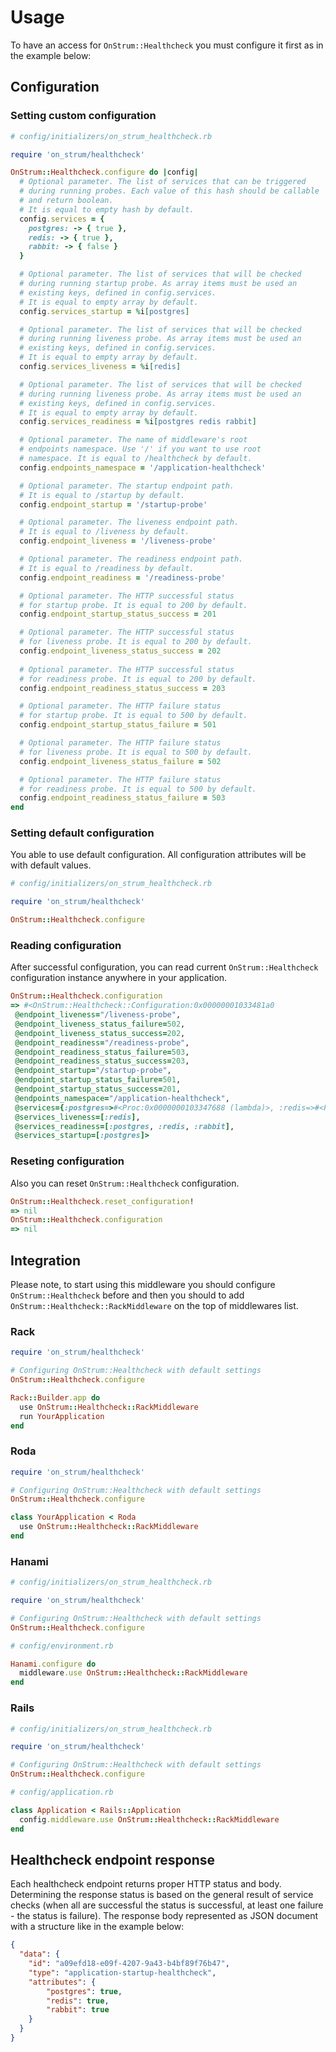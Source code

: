 # Usage

To have an access for `OnStrum::Healthcheck` you must configure it first as in the example below:

## Configuration

### Setting custom configuration

```ruby
# config/initializers/on_strum_healthcheck.rb

require 'on_strum/healthcheck'

OnStrum::Healthcheck.configure do |config|
  # Optional parameter. The list of services that can be triggered
  # during running probes. Each value of this hash should be callable
  # and return boolean.
  # It is equal to empty hash by default.
  config.services = {
    postgres: -> { true },
    redis: -> { true },
    rabbit: -> { false }
  }

  # Optional parameter. The list of services that will be checked
  # during running startup probe. As array items must be used an
  # existing keys, defined in config.services.
  # It is equal to empty array by default.
  config.services_startup = %i[postgres]

  # Optional parameter. The list of services that will be checked
  # during running liveness probe. As array items must be used an
  # existing keys, defined in config.services.
  # It is equal to empty array by default.
  config.services_liveness = %i[redis]

  # Optional parameter. The list of services that will be checked
  # during running liveness probe. As array items must be used an
  # existing keys, defined in config.services.
  # It is equal to empty array by default.
  config.services_readiness = %i[postgres redis rabbit]

  # Optional parameter. The name of middleware's root
  # endpoints namespace. Use '/' if you want to use root
  # namespace. It is equal to /healthcheck by default.
  config.endpoints_namespace = '/application-healthcheck'

  # Optional parameter. The startup endpoint path.
  # It is equal to /startup by default.
  config.endpoint_startup = '/startup-probe'

  # Optional parameter. The liveness endpoint path.
  # It is equal to /liveness by default.
  config.endpoint_liveness = '/liveness-probe'

  # Optional parameter. The readiness endpoint path.
  # It is equal to /readiness by default.
  config.endpoint_readiness = '/readiness-probe'

  # Optional parameter. The HTTP successful status
  # for startup probe. It is equal to 200 by default.
  config.endpoint_startup_status_success = 201

  # Optional parameter. The HTTP successful status
  # for liveness probe. It is equal to 200 by default.
  config.endpoint_liveness_status_success = 202
  
  # Optional parameter. The HTTP successful status
  # for readiness probe. It is equal to 200 by default.
  config.endpoint_readiness_status_success = 203

  # Optional parameter. The HTTP failure status
  # for startup probe. It is equal to 500 by default.
  config.endpoint_startup_status_failure = 501

  # Optional parameter. The HTTP failure status
  # for liveness probe. It is equal to 500 by default.
  config.endpoint_liveness_status_failure = 502

  # Optional parameter. The HTTP failure status
  # for readiness probe. It is equal to 500 by default.
  config.endpoint_readiness_status_failure = 503
end
```

### Setting default configuration

You able to use default configuration. All configuration attributes will be with default values.

```ruby
# config/initializers/on_strum_healthcheck.rb

require 'on_strum/healthcheck'

OnStrum::Healthcheck.configure
```

### Reading configuration

After successful configuration, you can read current `OnStrum::Healthcheck` configuration instance anywhere in your application.

```ruby
OnStrum::Healthcheck.configuration
=> #<OnStrum::Healthcheck::Configuration:0x00000001033481a0
 @endpoint_liveness="/liveness-probe",
 @endpoint_liveness_status_failure=502,
 @endpoint_liveness_status_success=202,
 @endpoint_readiness="/readiness-probe",
 @endpoint_readiness_status_failure=503,
 @endpoint_readiness_status_success=203,
 @endpoint_startup="/startup-probe",
 @endpoint_startup_status_failure=501,
 @endpoint_startup_status_success=201,
 @endpoints_namespace="/application-healthcheck",
 @services={:postgres=>#<Proc:0x0000000103347688 (lambda)>, :redis=>#<Proc:0x0000000103347610 (lambda)>, :rabbit=>#<Proc:0x00000001033475e8 (lambda)>},
 @services_liveness=[:redis],
 @services_readiness=[:postgres, :redis, :rabbit],
 @services_startup=[:postgres]>
```

### Reseting configuration

Also you can reset `OnStrum::Healthcheck` configuration.

```ruby
OnStrum::Healthcheck.reset_configuration!
=> nil
OnStrum::Healthcheck.configuration
=> nil
```

## Integration

Please note, to start using this middleware you should configure `OnStrum::Healthcheck` before and then you should to add `OnStrum::Healthcheck::RackMiddleware` on the top of middlewares list.

### Rack

```ruby
require 'on_strum/healthcheck'

# Configuring OnStrum::Healthcheck with default settings
OnStrum::Healthcheck.configure

Rack::Builder.app do
  use OnStrum::Healthcheck::RackMiddleware
  run YourApplication
end
```

### Roda

```ruby
require 'on_strum/healthcheck'

# Configuring OnStrum::Healthcheck with default settings
OnStrum::Healthcheck.configure

class YourApplication < Roda
  use OnStrum::Healthcheck::RackMiddleware
end
```

### Hanami

```ruby
# config/initializers/on_strum_healthcheck.rb

require 'on_strum/healthcheck'

# Configuring OnStrum::Healthcheck with default settings
OnStrum::Healthcheck.configure
```

```ruby
# config/environment.rb

Hanami.configure do
  middleware.use OnStrum::Healthcheck::RackMiddleware
end
```

### Rails

```ruby
# config/initializers/on_strum_healthcheck.rb

require 'on_strum/healthcheck'

# Configuring OnStrum::Healthcheck with default settings
OnStrum::Healthcheck.configure
```

```ruby
# config/application.rb

class Application < Rails::Application
  config.middleware.use OnStrum::Healthcheck::RackMiddleware
end
```

## Healthcheck endpoint response

Each healthcheck endpoint returns proper HTTP status and body. Determining the response status is based on the general result of service checks (when all are successful the status is successful, at least one failure - the status is failure). The response body represented as JSON document with a structure like in the example below:

```json
{
  "data": {
    "id": "a09efd18-e09f-4207-9a43-b4bf89f76b47",
    "type": "application-startup-healthcheck",
    "attributes": {
        "postgres": true,
        "redis": true,
        "rabbit": true
    }
  }
}
```
